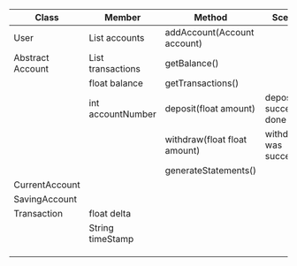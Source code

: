| Class            | Member                          | Method                       | Scenario                       | Output             |
|------------------|---------------------------------|------------------------------|--------------------------------|--------------------|
| User             | List<Account> accounts          | addAccount(Account account)  |                                |                    | 
| Abstract Account | List<Transactions> transactions | getBalance()                 |                                | float balance      | 
|                  | float balance                   | getTransactions()            |                                | List<Transactions> | 
|                  | int accountNumber               | deposit(float amount)        | deposit was successfully done  | true               |
|                  |                                 | withdraw(float float amount) | withdrawal was successful      | true               |
|                  |                                 | generateStatements()         |                                |                    |
| CurrentAccount   |                                 |                              |                                |                    | 
| SavingAccount    |                                 |                              |                                |                    | 
| Transaction      | float delta                     |                              |                                |                    | 
|                  | String timeStamp                |                              |                                |                    | 
|                  |                                 |                              |                                |                    | 
|                  |                                 |                              |                                |                    | 
|                  |                                 |                              |                                |                    | 
